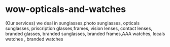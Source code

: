 # wow-opticals-and-watches
(Our services) we deal in sunglasses,photo sunglasses, opticals sunglasses, priscription glasses,frames, vision lenses, contact lenses, branded glasses, branded sunglasses, branded frames,AAA watches, locals watches , branded watches
